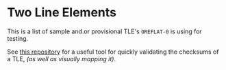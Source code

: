 # Two Line Elements

This is a list of sample and.or provisional TLE's `OREFLAT-0` is using for testing.

See [this repository](https://github.com/dmitri-mcguckin/python3-orbital-elements) for a useful tool for quickly validating the checksums of a TLE, *(as well as visually mapping it)*.
